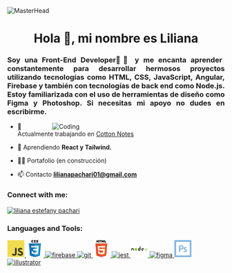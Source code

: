 ![MasterHead](https://user-images.githubusercontent.com/98620685/172761432-2e6a146d-47fe-40a3-810a-49baad34d7bb.png)
<h1 align="center">Hola 👋, mi nombre es Liliana</h1>
<h3 align="justify">Soy una Front-End Developer👩‍💻 y me encanta aprender constantemente para desarrollar hermosos proyectos utilizando tecnologías como HTML, CSS, JavaScript, Angular, Firebase y también con tecnologías de back end como  Node.js. Estoy familiarizada con el uso de herramientas de diseño como Figma y Photoshop. Si necesitas mi apoyo no dudes en escribirme.</h3>
<img align="right" alt="Coding" width="400" src="https://user-images.githubusercontent.com/98620685/172763447-c7b4066d-1165-44aa-af16-1003e6744d02.png">

- 🔭Actualmente trabajando en [Cotton Notes](https://github.com/lilianaEstefanyPachari/LIM017-notes)

- 🌱 Aprendiendo **React y Tailwind.**

- 👨‍💻 Portafolio (en construcción)

- 📫 Contacto **lilianapachari01@gmail.com**

<h3 align="left">Connect with me:</h3>
<p align="left">
<a href="https://linkedin.com/in/liliana estefany pachari" target="blank"><img align="center" src="https://raw.githubusercontent.com/rahuldkjain/github-profile-readme-generator/master/src/images/icons/Social/linked-in-alt.svg" alt="liliana estefany pachari" height="30" width="40" /></a>
</p>

<h3 align="left">Languages and Tools:</h3>
<p align="left">
  <a href="https://developer.mozilla.org/en-US/docs/Web/JavaScript" target="_blank" rel="noreferrer"> <img src="https://raw.githubusercontent.com/devicons/devicon/master/icons/javascript/javascript-original.svg" alt="javascript" width="40" height="40"/> </a>
<a href="https://www.w3schools.com/css/" target="_blank" rel="noreferrer"> <img src="https://raw.githubusercontent.com/devicons/devicon/master/icons/css3/css3-original-wordmark.svg" alt="css3" width="40" height="40"/> </a> 
  <a href="https://firebase.google.com/" target="_blank" rel="noreferrer"> <img src="https://www.vectorlogo.zone/logos/firebase/firebase-icon.svg" alt="firebase" width="40" height="40"/> </a> <a href="https://git-scm.com/" target="_blank" rel="noreferrer"> <img src="https://www.vectorlogo.zone/logos/git-scm/git-scm-icon.svg" alt="git" width="40" height="40"/> </a> <a href="https://www.w3.org/html/" target="_blank" rel="noreferrer"> <img src="https://raw.githubusercontent.com/devicons/devicon/master/icons/html5/html5-original-wordmark.svg" alt="html5" width="40" height="40"/> </a>  <a href="https://jestjs.io" target="_blank" rel="noreferrer"> <img src="https://www.vectorlogo.zone/logos/jestjsio/jestjsio-icon.svg" alt="jest" width="40" height="40"/> </a> <a href="https://nodejs.org" target="_blank" rel="noreferrer"> <img src="https://raw.githubusercontent.com/devicons/devicon/master/icons/nodejs/nodejs-original-wordmark.svg" alt="nodejs" width="40" height="40"/> </a>
  <a href="https://www.figma.com/" target="_blank" rel="noreferrer"> <img src="https://www.vectorlogo.zone/logos/figma/figma-icon.svg" alt="figma" width="40" height="40"/> </a> 
  <a href="https://www.photoshop.com/en" target="_blank" rel="noreferrer"> <img src="https://raw.githubusercontent.com/devicons/devicon/master/icons/photoshop/photoshop-line.svg" alt="photoshop" width="40" height="40"/> </a> 
  <a href="https://www.adobe.com/in/products/illustrator.html" target="_blank" rel="noreferrer"> <img src="https://www.vectorlogo.zone/logos/adobe_illustrator/adobe_illustrator-icon.svg" alt="illustrator" width="40" height="40"/> </a> 
</p>
